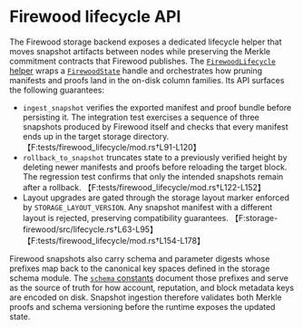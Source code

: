 # Firewood lifecycle API

The Firewood storage backend exposes a dedicated lifecycle helper that moves
snapshot artifacts between nodes while preserving the Merkle commitment
contracts that Firewood publishes. The [`FirewoodLifecycle` helper](../../storage-firewood/src/lifecycle.rs)
wraps a [`FirewoodState`](../../storage-firewood/src/state.rs) handle and
orchestrates how pruning manifests and proofs land in the on-disk column
families. Its API surfaces the following guarantees:

- `ingest_snapshot` verifies the exported manifest and proof bundle before
  persisting it. The integration test exercises a sequence of three snapshots
  produced by Firewood itself and checks that every manifest ends up in the
  target storage directory. 【F:tests/firewood_lifecycle/mod.rs†L91-L120】
- `rollback_to_snapshot` truncates state to a previously verified height by
  deleting newer manifests and proofs before reloading the target block. The
  regression test confirms that only the intended snapshots remain after a
  rollback. 【F:tests/firewood_lifecycle/mod.rs†L122-L152】
- Layout upgrades are gated through the storage layout marker enforced by
  `STORAGE_LAYOUT_VERSION`. Any snapshot manifest with a different layout is
  rejected, preserving compatibility guarantees. 【F:storage-firewood/src/lifecycle.rs†L63-L95】【F:tests/firewood_lifecycle/mod.rs†L154-L178】

Firewood snapshots also carry schema and parameter digests whose prefixes map
back to the canonical key spaces defined in the storage schema module. The
[`schema` constants](../../storage-firewood/src/schema.rs) document those
prefixes and serve as the source of truth for how account, reputation, and block
metadata keys are encoded on disk. Snapshot ingestion therefore validates both
Merkle proofs and schema versioning before the runtime exposes the updated
state.

